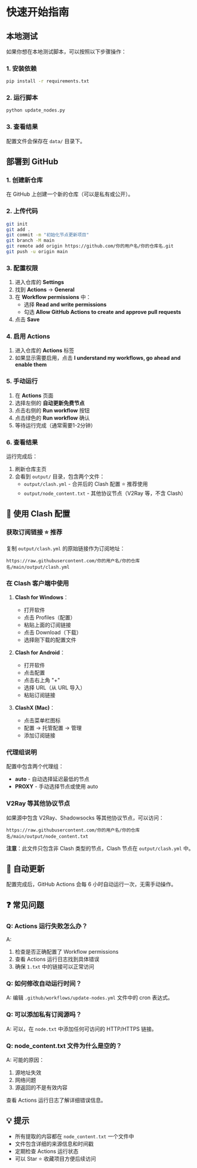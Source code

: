 # 快速开始指南

## 本地测试

如果你想在本地测试脚本，可以按照以下步骤操作：

### 1. 安装依赖

```bash
pip install -r requirements.txt
```

### 2. 运行脚本

```bash
python update_nodes.py
```

### 3. 查看结果

配置文件会保存在 `data/` 目录下。

## 部署到 GitHub

### 1. 创建新仓库

在 GitHub 上创建一个新的仓库（可以是私有或公开）。

### 2. 上传代码

```bash
git init
git add .
git commit -m "初始化节点更新项目"
git branch -M main
git remote add origin https://github.com/你的用户名/你的仓库名.git
git push -u origin main
```

### 3. 配置权限

1. 进入仓库的 **Settings**
2. 找到 **Actions** → **General**
3. 在 **Workflow permissions** 中：
   - 选择 **Read and write permissions**
   - 勾选 **Allow GitHub Actions to create and approve pull requests**
4. 点击 **Save**

### 4. 启用 Actions

1. 进入仓库的 **Actions** 标签
2. 如果显示需要启用，点击 **I understand my workflows, go ahead and enable them**

### 5. 手动运行

1. 在 **Actions** 页面
2. 选择左侧的 **自动更新免费节点**
3. 点击右侧的 **Run workflow** 按钮
4. 点击绿色的 **Run workflow** 确认
5. 等待运行完成（通常需要1-2分钟）

### 6. 查看结果

运行完成后：
1. 刷新仓库主页
2. 会看到 `output/` 目录，包含两个文件：
   - `output/clash.yml` - 合并后的 Clash 配置 ⭐ 推荐使用
   - `output/node_content.txt` - 其他协议节点（V2Ray 等，不含 Clash）

## 📱 使用 Clash 配置

### 获取订阅链接 ⭐ 推荐

复制 `output/clash.yml` 的原始链接作为订阅地址：
```
https://raw.githubusercontent.com/你的用户名/你的仓库名/main/output/clash.yml
```

### 在 Clash 客户端中使用

1. **Clash for Windows**：
   - 打开软件
   - 点击 Profiles（配置）
   - 粘贴上面的订阅链接
   - 点击 Download（下载）
   - 选择刚下载的配置文件

2. **Clash for Android**：
   - 打开软件
   - 点击配置
   - 点击右上角 "+"
   - 选择 URL（从 URL 导入）
   - 粘贴订阅链接

3. **ClashX (Mac)**：
   - 点击菜单栏图标
   - 配置 → 托管配置 → 管理
   - 添加订阅链接

### 代理组说明

配置中包含两个代理组：
- **auto** - 自动选择延迟最低的节点
- **PROXY** - 手动选择节点或使用 auto

### V2Ray 等其他协议节点

如果源中包含 V2Ray、Shadowsocks 等其他协议节点，可以访问：
```
https://raw.githubusercontent.com/你的用户名/你的仓库名/main/output/node_content.txt
```

**注意**：此文件只包含非 Clash 类型的节点，Clash 节点在 `output/clash.yml` 中。

## 🔄 自动更新

配置完成后，GitHub Actions 会每 6 小时自动运行一次，无需手动操作。

## ❓ 常见问题

### Q: Actions 运行失败怎么办？

A: 
1. 检查是否正确配置了 Workflow permissions
2. 查看 Actions 运行日志找到具体错误
3. 确保 `1.txt` 中的链接可以正常访问

### Q: 如何修改自动运行时间？

A: 编辑 `.github/workflows/update-nodes.yml` 文件中的 cron 表达式。

### Q: 可以添加私有订阅源吗？

A: 可以，在 `node.txt` 中添加任何可访问的 HTTP/HTTPS 链接。

### Q: node_content.txt 文件为什么是空的？

A: 可能的原因：
1. 源地址失效
2. 网络问题
3. 源返回的不是有效内容

查看 Actions 运行日志了解详细错误信息。

## 💡 提示

- 所有提取的内容都在 `node_content.txt` 一个文件中
- 文件包含详细的来源信息和时间戳
- 定期检查 Actions 运行状态
- 可以 Star ⭐ 收藏项目方便后续访问

